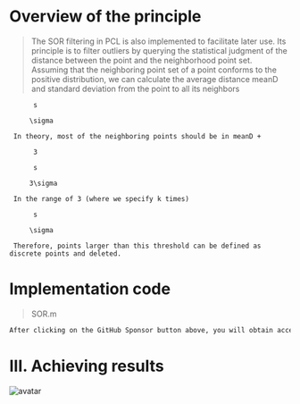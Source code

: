 #  Overview of the principle 

>  The SOR filtering in PCL is also implemented to facilitate later use. Its principle is to filter outliers by querying the statistical judgment of the distance between the point and the neighborhood point set. Assuming that the neighboring point set of a point conforms to the positive distribution, we can calculate the average distance meanD and standard deviation from the point to all its neighbors 

          s 

         \sigma 

     In theory, most of the neighboring points should be in meanD + 

          3 

          s 

         3\sigma 

     In the range of 3 (where we specify k times) 

          s 

         \sigma 

     Therefore, points larger than this threshold can be defined as discrete points and deleted. 

#  Implementation code 

>  SOR.m 

 ```python  
After clicking on the GitHub Sponsor button above, you will obtain access permissions to my private code repository ( https://github.com/slowlon/my_code_bar ) to view this blog code. By searching the code number of this blog, you can find the code you need, code number is: 202402030957406723
 ```  
#  III. Achieving results 

![avatar]( 6a30bbd9b43043fd8af35937eda41972.png) 

